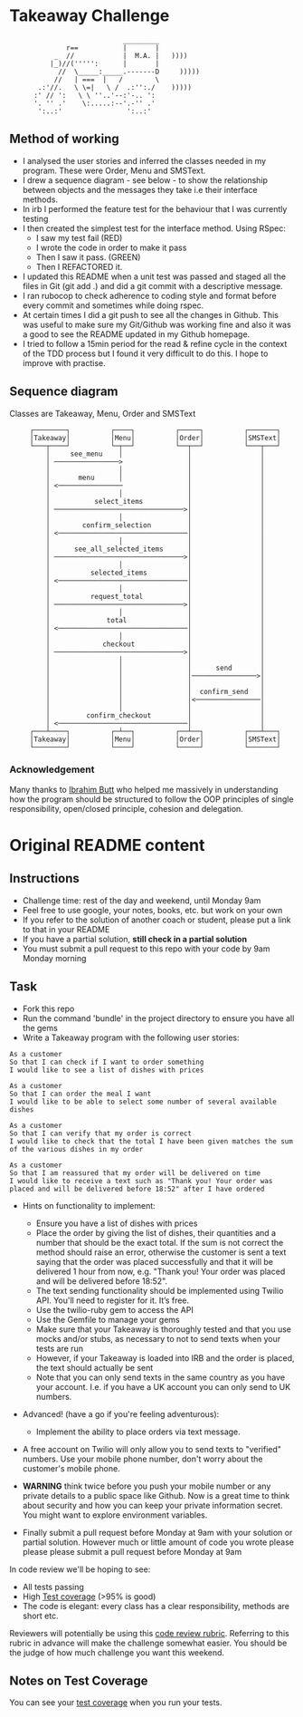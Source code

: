 Takeaway Challenge
==================
```
                            _________
              r==           |       |
           _  //            |  M.A. |   ))))
          |_)//(''''':      |       |
            //  \_____:_____.-------D     )))))
           //   | ===  |   /        \
       .:'//.   \ \=|   \ /  .:'':./    )))))
      :' // ':   \ \ ''..'--:'-.. ':
      '. '' .'    \:.....:--'.-'' .'
       ':..:'                ':..:'

 ```
Method of working
------------
- I analysed the user stories and inferred the classes needed in my program. These were Order, Menu and SMSText.
- I drew a sequence diagram - see below - to show the relationship between objects and the messages they take i.e their interface methods.
- In irb I performed the feature test for the behaviour that I was currently testing
- I then created the simplest test for the interface method. Using RSpec: 
  * I saw my test fail (RED)
   * I wrote the code in order to make it pass
   * Then I saw it pass. (GREEN)
   * Then I REFACTORED it.
- I updated this README when a unit test was passed and staged all the files in Git (git add .) and did a git commit with a descriptive message.
- I ran rubocop to check adherence to coding style and format before every commit and sometimes while doing rspec.
- At certain times I did a git push to see all the changes in Github. This was useful to make sure my Git/Github was working fine and also it was a good to see the README updated in my Github homepage.
- I tried to follow a 15min period for the read & refine cycle in the context of the TDD process but I found it very difficult to do this. I hope to improve with practise.

Sequence diagram
--------------
Classes are Takeaway, Menu, Order and SMSText

```
     ┌────────┐          ┌────┐          ┌─────┐          ┌───────┐
     │Takeaway│          │Menu│          │Order│          │SMSText│
     └───┬────┘          └─┬──┘          └──┬──┘          └───┬───┘
         │     see_menu    │                │                 │    
         │ ────────────────>                │                 │    
         │                 │                │                 │    
         │       menu      │                │                 │    
         │ <────────────────                │                 │    
         │                 │                │                 │    
         │           select_items           │                 │    
         │ ────────────────────────────────>│                 │    
         │                 │                │                 │    
         │        confirm_selection         │                 │    
         │ <────────────────────────────────│                 │    
         │                 │                │                 │    
         │      see_all_selected_items      │                 │    
         │ ────────────────────────────────>│                 │    
         │                 │                │                 │    
         │          selected_items          │                 │    
         │ <────────────────────────────────│                 │    
         │                 │                │                 │    
         │          request_total           │                 │    
         │ ────────────────────────────────>│                 │    
         │                 │                │                 │    
         │              total               │                 │    
         │ <────────────────────────────────│                 │    
         │                 │                │                 │    
         │             checkout             │                 │    
         │ ────────────────────────────────>│                 │    
         │                 │                │                 │    
         │                 │                │      send       │    
         │                 │                │────────────────>│    
         │                 │                │                 │    
         │                 │                │  confirm_send   │    
         │                 │                │<────────────────│    
         │                 │                │                 │    
         │         confirm_checkout         │                 │    
         │ <────────────────────────────────│                 │    
     ┌───┴────┐          ┌─┴──┐          ┌──┴──┐          ┌───┴───┐
     │Takeaway│          │Menu│          │Order│          │SMSText│
     └────────┘          └────┘          └─────┘          └───────┘
```

### Acknowledgement
Many thanks to [Ibrahim Butt](https://github.com/ibrahimbutt) who helped me massively in understanding how the program should be structured to follow the OOP principles of single responsibility, open/closed principle, cohesion and delegation.

Original README content
=======
Instructions
-------

* Challenge time: rest of the day and weekend, until Monday 9am
* Feel free to use google, your notes, books, etc. but work on your own
* If you refer to the solution of another coach or student, please put a link to that in your README
* If you have a partial solution, **still check in a partial solution**
* You must submit a pull request to this repo with your code by 9am Monday morning

Task
-----

* Fork this repo
* Run the command 'bundle' in the project directory to ensure you have all the gems
* Write a Takeaway program with the following user stories:

```
As a customer
So that I can check if I want to order something
I would like to see a list of dishes with prices

As a customer
So that I can order the meal I want
I would like to be able to select some number of several available dishes

As a customer
So that I can verify that my order is correct
I would like to check that the total I have been given matches the sum of the various dishes in my order

As a customer
So that I am reassured that my order will be delivered on time
I would like to receive a text such as "Thank you! Your order was placed and will be delivered before 18:52" after I have ordered
```

* Hints on functionality to implement:
  * Ensure you have a list of dishes with prices
  * Place the order by giving the list of dishes, their quantities and a number that should be the exact total. If the sum is not correct the method should raise an error, otherwise the customer is sent a text saying that the order was placed successfully and that it will be delivered 1 hour from now, e.g. "Thank you! Your order was placed and will be delivered before 18:52".
  * The text sending functionality should be implemented using Twilio API. You'll need to register for it. It’s free.
  * Use the twilio-ruby gem to access the API
  * Use the Gemfile to manage your gems
  * Make sure that your Takeaway is thoroughly tested and that you use mocks and/or stubs, as necessary to not to send texts when your tests are run
  * However, if your Takeaway is loaded into IRB and the order is placed, the text should actually be sent
  * Note that you can only send texts in the same country as you have your account. I.e. if you have a UK account you can only send to UK numbers.

* Advanced! (have a go if you're feeling adventurous):
  * Implement the ability to place orders via text message.

* A free account on Twilio will only allow you to send texts to "verified" numbers. Use your mobile phone number, don't worry about the customer's mobile phone.

* **WARNING** think twice before you push your mobile number or any private details to a public space like Github. Now is a great time to think about security and how you can keep your private information secret. You might want to explore environment variables.

* Finally submit a pull request before Monday at 9am with your solution or partial solution.  However much or little amount of code you wrote please please please submit a pull request before Monday at 9am


In code review we'll be hoping to see:

* All tests passing
* High [Test coverage](https://github.com/makersacademy/course/blob/master/pills/test_coverage.md) (>95% is good)
* The code is elegant: every class has a clear responsibility, methods are short etc.

Reviewers will potentially be using this [code review rubric](docs/review.md).  Referring to this rubric in advance will make the challenge somewhat easier.  You should be the judge of how much challenge you want this weekend.

Notes on Test Coverage
------------------

You can see your [test coverage](https://github.com/makersacademy/course/blob/master/pills/test_coverage.md) when you run your tests.
